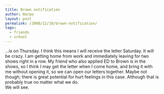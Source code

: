 ```yaml
---
title: Brown notification
author: Harpo
layout: post
permalink: /2008/12/10/brown-notification/
tags:
  - friends
  - school
---
```

&#8230;is on Thursday. I think this means I will receive the letter Saturday. It will be crazy. I am getting home from work and immediately leaving for two shows right in a row. My friend who also applied ED to Brown is in the shows, so I think I may get the letter when I come home, and bring it with me without opening it, so we can open our letters together. Maybe not though; there is great potential for hurt feelings in this case. Although that is probably true no matter what we do.  
We will see.